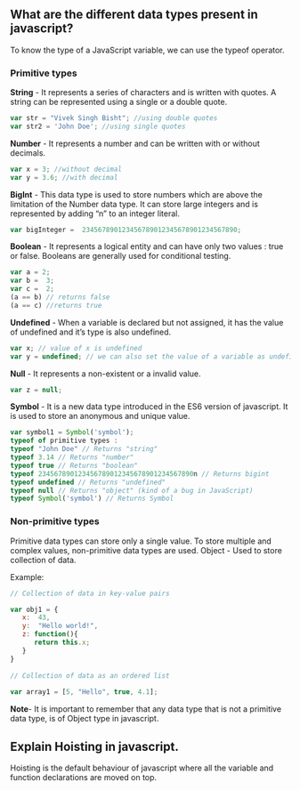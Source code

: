 ## What are the different data types present in javascript?

To know the type of a JavaScript variable, we can use the typeof operator.

###  Primitive types

**String** - It represents a series of characters and is written with quotes. A string can be represented using a single or a double quote.



```js
var str = "Vivek Singh Bisht"; //using double quotes
var str2 = 'John Doe'; //using single quotes
```

**Number** - It represents a number and can be written with or without decimals.

```js
var x = 3; //without decimal
var y = 3.6; //with decimal
```
**BigInt** - This data type is used to store numbers which are above the limitation of the Number data type. It can store large integers and is represented by adding “n” to an integer literal.


```js
var bigInteger =  234567890123456789012345678901234567890;
```

**Boolean** - It represents a logical entity and can have only two values : true or false. Booleans are generally used for conditional testing.


```js
var a = 2;
var b =  3;
var c =  2;
(a == b) // returns false
(a == c) //returns true
```

**Undefined** - When a variable is declared but not assigned, it has the value of undefined and it’s type is also undefined.


```js
var x; // value of x is undefined
var y = undefined; // we can also set the value of a variable as undefined
```


**Null** - It represents a non-existent or a invalid value.


```js
var z = null;
```


**Symbol** - It is a new data type introduced in the ES6 version of javascript. It is used to store an anonymous and unique value.


```js
var symbol1 = Symbol('symbol');
typeof of primitive types :
typeof "John Doe" // Returns "string"
typeof 3.14 // Returns "number"
typeof true // Returns "boolean"
typeof 234567890123456789012345678901234567890n // Returns bigint
typeof undefined // Returns "undefined"
typeof null // Returns "object" (kind of a bug in JavaScript)
typeof Symbol('symbol') // Returns Symbol
```


### Non-primitive types

Primitive data types can store only a single value. To store multiple and complex values, non-primitive data types are used.
Object - Used to store collection of data.


Example:
```js
// Collection of data in key-value pairs

var obj1 = {
   x:  43,
   y:  "Hello world!",
   z: function(){
      return this.x;
   }
}
      
// Collection of data as an ordered list
     
var array1 = [5, "Hello", true, 4.1]; 
```

**Note**- It is important to remember that any data type that is not a primitive data type, is of Object type in javascript.


## Explain Hoisting in javascript.

Hoisting is the default behaviour of javascript where all the variable and function declarations are moved on top.